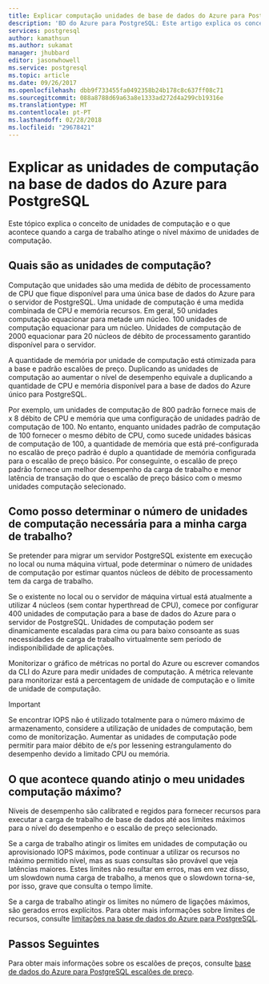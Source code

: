```yaml
---
title: Explicar computação unidades de base de dados do Azure para PostgreSQL | Microsoft Docs
description: 'BD do Azure para PostgreSQL: Este artigo explica os conceitos de unidades de computação e o que acontece quando a carga de trabalho atinge as unidades de computação máximo.'
services: postgresql
author: kamathsun
ms.author: sukamat
manager: jhubbard
editor: jasonwhowell
ms.service: postgresql
ms.topic: article
ms.date: 09/26/2017
ms.openlocfilehash: dbb9f733455fa0492358b24b178c8c637ff08c71
ms.sourcegitcommit: 088a8788d69a63a8e1333ad272d4a299cb19316e
ms.translationtype: MT
ms.contentlocale: pt-PT
ms.lasthandoff: 02/28/2018
ms.locfileid: "29678421"
---
```

# <a name="explaining-compute-units-in-azure-database-for-postgresql"></a>Explicar as unidades de computação na base de dados do Azure para PostgreSQL
Este tópico explica o conceito de unidades de computação e o que acontece quando a carga de trabalho atinge o nível máximo de unidades de computação.

## <a name="what-are-compute-units"></a>Quais são as unidades de computação?
Computação que unidades são uma medida de débito de processamento de CPU que fique disponível para uma única base de dados do Azure para o servidor de PostgreSQL. Uma unidade de computação é uma medida combinada de CPU e memória recursos. Em geral, 50 unidades computação equacionar para metade um núcleo. 100 unidades de computação equacionar para um núcleo. Unidades de computação de 2000 equacionar para 20 núcleos de débito de processamento garantido disponível para o servidor.

A quantidade de memória por unidade de computação está otimizada para a base e padrão escalões de preço. Duplicando as unidades de computação ao aumentar o nível de desempenho equivale a duplicando a quantidade de CPU e memória disponível para a base de dados do Azure único para PostgreSQL.

Por exemplo, um unidades de computação de 800 padrão fornece mais de x 8 débito de CPU e memória que uma configuração de unidades padrão de computação de 100. No entanto, enquanto unidades padrão de computação de 100 fornecer o mesmo débito de CPU, como sucede unidades básicas de computação de 100, a quantidade de memória que está pré-configurada no escalão de preço padrão é duplo a quantidade de memória configurada para o escalão de preço básico. Por conseguinte, o escalão de preço padrão fornece um melhor desempenho da carga de trabalho e menor latência de transação do que o escalão de preço básico com o mesmo unidades computação selecionado.

## <a name="how-can-i-determine-the-number-of-compute-units-needed-for-my-workload"></a>Como posso determinar o número de unidades de computação necessária para a minha carga de trabalho?
Se pretender para migrar um servidor PostgreSQL existente em execução no local ou numa máquina virtual, pode determinar o número de unidades de computação por estimar quantos núcleos de débito de processamento tem da carga de trabalho. 

Se o existente no local ou o servidor de máquina virtual está atualmente a utilizar 4 núcleos (sem contar hyperthread de CPU), comece por configurar 400 unidades de computação para a base de dados do Azure para o servidor de PostgreSQL. Unidades de computação podem ser dinamicamente escaladas para cima ou para baixo consoante as suas necessidades de carga de trabalho virtualmente sem período de indisponibilidade de aplicações. 

Monitorizar o gráfico de métricas no portal do Azure ou escrever comandos da CLI do Azure para medir unidades de computação. A métrica relevante para monitorizar está a percentagem de unidade de computação e o limite de unidade de computação.

>[!IMPORTANT]
> Se encontrar IOPS não é utilizado totalmente para o número máximo de armazenamento, considere a utilização de unidades de computação, bem como de monitorização. Aumentar as unidades de computação pode permitir para maior débito de e/s por lessening estrangulamento do desempenho devido a limitado CPU ou memória.

## <a name="what-happens-when-i-hit-my-maximum-compute-units"></a>O que acontece quando atinjo o meu unidades computação máximo?
Níveis de desempenho são calibrated e regidos para fornecer recursos para executar a carga de trabalho de base de dados até aos limites máximos para o nível do desempenho e o escalão de preço selecionado. 

Se a carga de trabalho atingir os limites em unidades de computação ou aprovisionado IOPS máximos, pode continuar a utilizar os recursos no máximo permitido nível, mas as suas consultas são provável que veja latências maiores. Estes limites não resultar em erros, mas em vez disso, um slowdown numa carga de trabalho, a menos que o slowdown torna-se, por isso, grave que consulta o tempo limite. 

Se a carga de trabalho atingir os limites no número de ligações máximos, são gerados erros explícitos. Para obter mais informações sobre limites de recursos, consulte [limitações na base de dados do Azure para PostgreSQL](concepts-limits.md).

## <a name="next-steps"></a>Passos Seguintes
Para obter mais informações sobre os escalões de preços, consulte [base de dados do Azure para PostgreSQL escalões de preço](./concepts-service-tiers.md).
